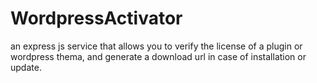 # WordpressActivator
 an express js service that allows you to verify the license of a plugin or wordpress thema, and generate a download url in case of installation or update.
